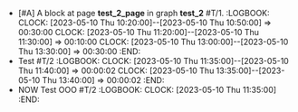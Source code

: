- [#A] A block at page **test_2_page** in graph **test_2** #T/1.
  :LOGBOOK:
  CLOCK: [2023-05-10 Thu 10:20:00]--[2023-05-10 Thu 10:50:00] =>  00:30:00
  CLOCK: [2023-05-10 Thu 11:20:00]--[2023-05-10 Thu 11:30:00] =>  00:10:00
  CLOCK: [2023-05-10 Thu 13:00:00]--[2023-05-10 Thu 13:30:00] =>  00:30:00
  :END:
- Test #T/2
  :LOGBOOK:
  CLOCK: [2023-05-10 Thu 11:35:00]--[2023-05-10 Thu 11:40:00] =>  00:00:02
  CLOCK: [2023-05-10 Thu 13:35:00]--[2023-05-10 Thu 13:40:00] =>  00:00:02
  :END:
- NOW Test OOO #T/2
  :LOGBOOK:
  CLOCK: [2023-05-10 Thu 11:35:00]
  :END:

